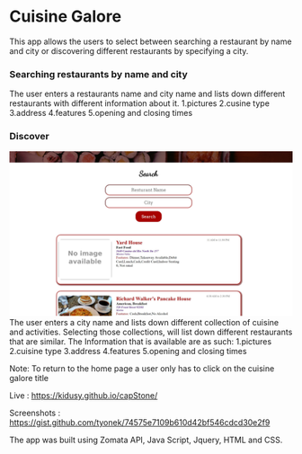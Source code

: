 # Cuisine Galore

This app allows the users to select between searching a restaurant by name and city or discovering different restaurants by specifying a city. 

### Searching restaurants by name and city
The user enters a restaurants name and city name and lists down different restaurants with different information about it.
  1.pictures
  2.cusine type
  3.address
  4.features
  5.opening and closing times
### Discover
![Image description](screenshots/Capture2.jpg)
The user enters a city name and lists down different collection of cuisine and activities. 
Selecting those collections, will list down different restaurants that are similar.
The Information that is available are as such:
  1.pictures
  2.cuisine type
  3.address
  4.features
  5.opening and closing times
  
  Note: To return to the home page a user only has to click on the cuisine galore title 


Live : 
https://kidusy.github.io/capStone/

Screenshots :
https://gist.github.com/tyonek/74575e7109b610d42bf546cdcd30e2f9

The app was built using
Zomata API,
Java Script,
Jquery,
HTML and CSS.

